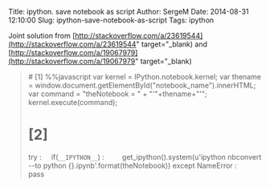 Title: ipython. save notebook as script
Author: SergeM
Date: 2014-08-31 12:10:00
Slug: ipython-save-notebook-as-script
Tags: ipython

Joint solution from [http://stackoverflow.com/a/23619544](http://stackoverflow.com/a/23619544" target="_blank) and [http://stackoverflow.com/a/19067979](http://stackoverflow.com/a/19067979" target="_blank)

<blockquote class="tr_bq"># [1]
%%javascript
var kernel = IPython.notebook.kernel;
var thename = window.document.getElementById("notebook_name").innerHTML;
var command = "theNotebook = " + "'"+thename+"'";
kernel.execute(command);

# [2]
try :
&nbsp;&nbsp;&nbsp; if(`__IPYTHON__`) :
&nbsp;&nbsp;&nbsp;&nbsp;&nbsp;&nbsp;&nbsp; get_ipython().system(u'ipython nbconvert --to python {}.ipynb'.format(theNotebook))
except NameError :
&nbsp;&nbsp;&nbsp; pass</blockquote></div>